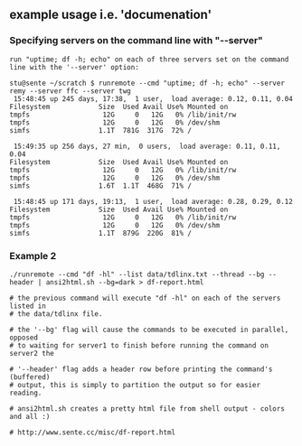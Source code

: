 ## example usage i.e. 'documenation'

### Specifying servers on the command line with "--server"

    run "uptime; df -h; echo" on each of three servers set on the command line with the '--server' option:

    stu@sente ~/scratch $ runremote --cmd "uptime; df -h; echo" --server remy --server ffc --server twg
     15:48:45 up 245 days, 17:38,  1 user,  load average: 0.12, 0.11, 0.04
    Filesystem            Size  Used Avail Use% Mounted on
    tmpfs                  12G     0   12G   0% /lib/init/rw
    tmpfs                  12G     0   12G   0% /dev/shm
    simfs                 1.1T  781G  317G  72% /

     15:49:35 up 256 days, 27 min,  0 users,  load average: 0.11, 0.11, 0.04
    Filesystem            Size  Used Avail Use% Mounted on
    tmpfs                  12G     0   12G   0% /lib/init/rw
    tmpfs                  12G     0   12G   0% /dev/shm
    simfs                 1.6T  1.1T  468G  71% /

     15:48:45 up 171 days, 19:13,  1 user,  load average: 0.28, 0.29, 0.12
    Filesystem            Size  Used Avail Use% Mounted on
    tmpfs                  12G     0   12G   0% /lib/init/rw
    tmpfs                  12G     0   12G   0% /dev/shm
    simfs                 1.1T  879G  220G  81% /


### Example 2

    ./runremote --cmd "df -hl" --list data/tdlinx.txt --thread --bg --header | ansi2html.sh --bg=dark > df-report.html

    # the previous command will execute "df -hl" on each of the servers listed in
    # the data/tdlinx file.

    # the '--bg' flag will cause the commands to be executed in parallel, opposed
    # to waiting for server1 to finish before running the command on server2 the

    # '--header' flag adds a header row before printing the command's (buffered)
    # output, this is simply to partition the output so for easier reading.

    # ansi2html.sh creates a pretty html file from shell output - colors and all :)

    # http://www.sente.cc/misc/df-report.html

